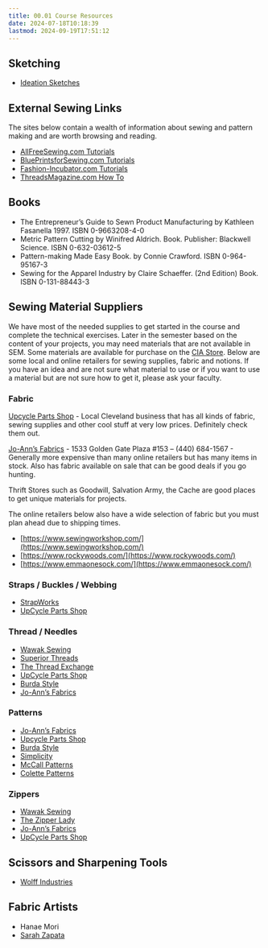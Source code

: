 ```yaml
---
title: 00.01 Course Resources
date: 2024-07-18T10:18:39
lastmod: 2024-09-19T17:51:12
---
```


## Sketching

- [Ideation Sketches](../../../../drawing/ideation-sketches.md)

## External Sewing Links

The sites below contain a wealth of information about sewing and pattern making and are worth browsing and reading.

- [AllFreeSewing.com Tutorials](https://www.allfreesewing.com/Basics-and-Tutorials)
- [BluePrintsforSewing.com Tutorials](http://www.blueprintsforsewing.com/tutorials)
- [Fashion-Incubator.com Tutorials](https://fashion-incubator.com/tutorials/)
- [ThreadsMagazine.com How To](https://www.threadsmagazine.com/how-to)

## Books

- The Entrepreneur’s Guide to Sewn Product Manufacturing by Kathleen Fasanella 1997. ISBN 0-9663208-4-0
- Metric Pattern Cutting by Winifred Aldrich. Book. Publisher: Blackwell Science. ISBN 0-632-03612-5
- Pattern-making Made Easy Book. by Connie Crawford. ISBN 0-964-95167-3
- Sewing for the Apparel Industry by Claire Schaeffer. (2nd Edition) Book. ISBN 0-131-88443-3

## Sewing Material Suppliers

We have most of the needed supplies to get started in the course and complete the technical exercises. Later in the semester based on the content of your projects, you may need materials that are not available in SEM. Some materials are available for purchase on the [CIA Store](https://my.cia.edu/ICS/Departments/CIA_Store/Sculpture__Expanded_Media/). Below are some local and online retailers for sewing supplies, fabric and notions. If you have an idea and are not sure what material to use or if you want to use a material but are not sure how to get it, please ask your faculty.

### Fabric

[Upcycle Parts Shop](https://www.upcyclepartsshop.org/) - Local Cleveland business that has all kinds of fabric, sewing supplies and other cool stuff at very low prices. Definitely check them out.

[Jo-Ann’s Fabrics](https://www.joann.com/) - 1533 Golden Gate Plaza #153 – (440) 684-1567 - Generally more expensive than many online retailers but has many items in stock. Also has fabric available on sale that can be good deals if you go hunting.

Thrift Stores such as Goodwill, Salvation Army, the Cache are good places to get unique materials for projects.

The online retailers below also have a wide selection of fabric but you must plan ahead due to shipping times.

- [https://www.sewingworkshop.com/](https://www.sewingworkshop.com/)
- [https://www.rockywoods.com/](https://www.rockywoods.com/)
- [https://www.emmaonesock.com/](https://www.emmaonesock.com/)

### Straps / Buckles / Webbing

- [StrapWorks](https://www.strapworks.com/)
- [UpCycle Parts Shop](https://www.upcyclepartsshop.org/)

### Thread / Needles

- [Wawak Sewing](https://www.superiorthreads.com/)
- [Superior Threads](https://www.superiorthreads.com/)
- [The Thread Exchange](https://www.thethreadexchange.com/)
- [UpCycle Parts Shop](https://www.upcyclepartsshop.org/)
- [Burda Style](https://www.burdastyle.com/)
- [Jo-Ann’s Fabrics](https://www.joann.com/)

### Patterns

- [Jo-Ann’s Fabrics](https://www.joann.com/)
- [Upcycle Parts Shop](https://www.upcyclepartsshop.org/)
- [Burda Style](https://www.burdastyle.com/)
- [Simplicity](https://www.simplicity.com/)
- [McCall Patterns](https://mccallpattern.mccall.com/)
- [Colette Patterns](https://www.colettepatterns.com/)

### Zippers

- [Wawak Sewing](https://www.superiorthreads.com/)
- [The Zipper Lady](https://www.thezipperlady.com/)
- [Jo-Ann’s Fabrics](https://www.joann.com/)
- [UpCycle Parts Shop](https://www.upcyclepartsshop.org/)

## Scissors and Sharpening Tools

- [Wolff Industries](https://wolffindustries.com/)

## Fabric Artists

- Hanae Mori
- [Sarah Zapata](https://www.sarah-zapata.com/)

